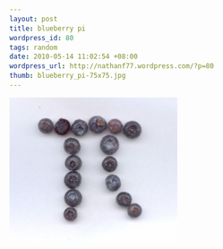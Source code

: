 ```yaml
---
layout: post
title: blueberry pi
wordpress_id: 80
tags: random
date: 2010-05-14 11:02:54 +08:00
wordpress_url: http://nathanf77.wordpress.com/?p=80
thumb: blueberry_pi-75x75.jpg
---
```

<a href="/images/posts/2010/05/blueberry_pi.jpg"><img class="alignnone size-medium wp-image-81" title="blueberry_pi" src="/images/posts/2010/05/blueberry_pi.jpg?w=300" alt="" width="300" height="258" /></a>


